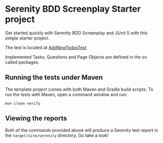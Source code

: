 # Serenity BDD Screenplay Starter project

Get started quickly with Serenity BDD Screenplay and JUnit 5 with this simple starter project.

The test is located at [AddNewTodosTest](https://gitlab.fel.cvut.cz/B201_B4M36ZKS/hw2-screenplay-pattern-template/-/blob/main/src/test/java/todomvc/AddNewTodosTest.java)

Implemented Tasks, Questions and Page Objects are defined in the so called packages.

## Running the tests under Maven

The template project comes with both Maven and Gradle build scripts. To run the tests with Maven, open a command window and run:

    mvn clean verify

## Viewing the reports

Both of the commands provided above will produce a Serenity test report in the `target/site/serenity` directory. Go take a look!